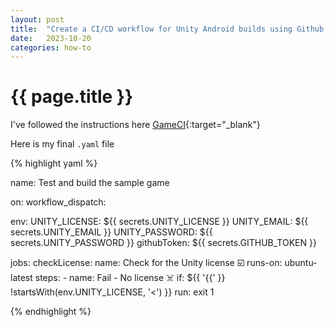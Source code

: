 ```yaml
---
layout: post
title:  "Create a CI/CD workflow for Unity Android builds using Github Actions"
date:   2023-10-20
categories: how-to
---
```


# {{ page.title }}

I've followed the instructions here [GameCI](https://game.ci/docs/github/getting-started){:target="_blank"}

Here is my final `.yaml` file

{% highlight yaml  %}

name: Test and build the sample game

on:
  workflow_dispatch:

env:
  UNITY_LICENSE: ${{ secrets.UNITY_LICENSE }}
  UNITY_EMAIL: ${{ secrets.UNITY_EMAIL }}
  UNITY_PASSWORD: ${{ secrets.UNITY_PASSWORD }}
  githubToken: ${{ secrets.GITHUB_TOKEN }}

jobs:
    checkLicense:
        name: Check for the Unity license ☑️
        runs-on: ubuntu-latest
        steps:
            -   name: Fail - No license ☠️
                if: ${{ '{{' }} !startsWith(env.UNITY_LICENSE, '<') }}
                run: exit 1

{% endhighlight %}
